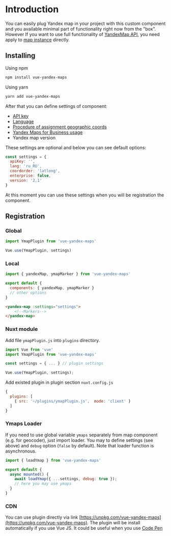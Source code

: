 # Introduction

You can easily plug Yandex map in your project with this custom component and you available minimal part of functionality right now from the "box". However If you want to use full functionality of [YandexMap API](https://tech.yandex.ru/maps/doc/jsapi/2.1/quick-start/index-docpage/), you need apply to [map instance](https://tech.yandex.ru/maps/doc/jsapi/2.1/quick-start/index-docpage/) directly.
 

##  Installing

Using npm

```Bash
npm install vue-yandex-maps
```

Using yarn
```Bash
yarn add vue-yandex-maps
```

After that you can define settings of component:
* [API key](https://tech.yandex.ru/maps/doc/jsapi/2.1/dg/concepts/load-docpage/)
* [Language](https://tech.yandex.ru/maps/doc/jsapi/2.1/dg/concepts/localization-docpage/)
* [Procedure of assignment geographic coords](https://tech.yandex.ru/maps/jsapi/doc/2.1/dg/concepts/load-docpage/#load__coordorder)
* [Yandex Maps for Business usage](https://yandex.com/dev/maps/commercial/)
* Yandex map version

These settings are optional and below you can see default options:

```JavaScript
const settings = {
  apiKey: '',
  lang: 'ru_RU',
  coordorder: 'latlong',
  enterprise: false,
  version: '2.1'
}
```

At this moment you can use these settings when you will be registration the component.

## Registration

### Global
```JavaScript
import YmapPlugin from 'vue-yandex-maps'

Vue.use(YmapPlugin, settings)
```

### Local

```JavaScript
import { yandexMap, ymapMarker } from 'vue-yandex-maps'

export default {
  components: { yandexMap, ymapMarker }
  // other options
}

```
```HTML
<yandex-map :settings="settings">
    <!--Markers-->
</yandex-map>
```

### Nuxt module

Add file `ymapPlugin.js` into `plugins` directory. 

```JavaScript
import Vue from 'vue'
import YmapPlugin from 'vue-yandex-maps'

const settings = { ... } // plugin settings

Vue.use(YmapPlugin, settings);
```

Add existed plugin in plugin section `nuxt.config.js`

```JavaScript
{
  plugins: [
    { src: '~/plugins/ymapPlugin.js',  mode: 'client' }
  ]
}
```

### Ymaps Loader

If you need to use global variable `ymaps` separately from map component (e.g. for geocoder), just import loader. You may to define settings (see above) and `debug` option (`false` by default). Note that loader function is asynchronous.  

```JavaScript
import { loadYmap } from 'vue-yandex-maps'

export default {
  async mounted() {
    await loadYmap({ ...settings, debug: true });
    // here you may use ymaps 
  }
}
```

### CDN

You can use plugin directly via link [https://unpkg.com/vue-yandex-maps](https://unpkg.com/vue-yandex-maps). The plugin will be install automatically if you use Vue JS. It could be useful when you use [Code Pen](https://codepen.io/PNKBizz/pen/WMRwyM)
